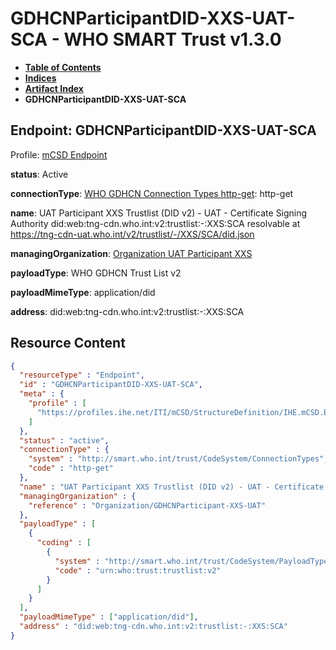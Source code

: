 # GDHCNParticipantDID-XXS-UAT-SCA - WHO SMART Trust v1.3.0

* [**Table of Contents**](toc.md)
* [**Indices**](indices.md)
* [**Artifact Index**](artifacts.md)
* **GDHCNParticipantDID-XXS-UAT-SCA**

## Endpoint: GDHCNParticipantDID-XXS-UAT-SCA

Profile: [mCSD Endpoint](https://profiles.ihe.net/ITI/mCSD/4.0.0/StructureDefinition-IHE.mCSD.Endpoint.html)

**status**: Active

**connectionType**: [WHO GDHCN Connection Types http-get](CodeSystem-ConnectionTypes.md#ConnectionTypes-http-get): http-get

**name**: UAT Participant XXS Trustlist (DID v2) - UAT - Certificate Signing Authority did:web:tng-cdn.who.int:v2:trustlist:-:XXS:SCA resolvable at https://tng-cdn-uat.who.int/v2/trustlist/-/XXS/SCA/did.json

**managingOrganization**: [Organization UAT Participant XXS](Organization-GDHCNParticipant-XXS-UAT.md)

**payloadType**: WHO GDHCN Trust List v2

**payloadMimeType**: application/did

**address**: did:web:tng-cdn.who.int:v2:trustlist:-:XXS:SCA



## Resource Content

```json
{
  "resourceType" : "Endpoint",
  "id" : "GDHCNParticipantDID-XXS-UAT-SCA",
  "meta" : {
    "profile" : [
      "https://profiles.ihe.net/ITI/mCSD/StructureDefinition/IHE.mCSD.Endpoint"
    ]
  },
  "status" : "active",
  "connectionType" : {
    "system" : "http://smart.who.int/trust/CodeSystem/ConnectionTypes",
    "code" : "http-get"
  },
  "name" : "UAT Participant XXS Trustlist (DID v2) - UAT - Certificate Signing Authority\ndid:web:tng-cdn.who.int:v2:trustlist:-:XXS:SCA\nresolvable at https://tng-cdn-uat.who.int/v2/trustlist/-/XXS/SCA/did.json",
  "managingOrganization" : {
    "reference" : "Organization/GDHCNParticipant-XXS-UAT"
  },
  "payloadType" : [
    {
      "coding" : [
        {
          "system" : "http://smart.who.int/trust/CodeSystem/PayloadTypes",
          "code" : "urn:who:trust:trustlist:v2"
        }
      ]
    }
  ],
  "payloadMimeType" : ["application/did"],
  "address" : "did:web:tng-cdn.who.int:v2:trustlist:-:XXS:SCA"
}

```
